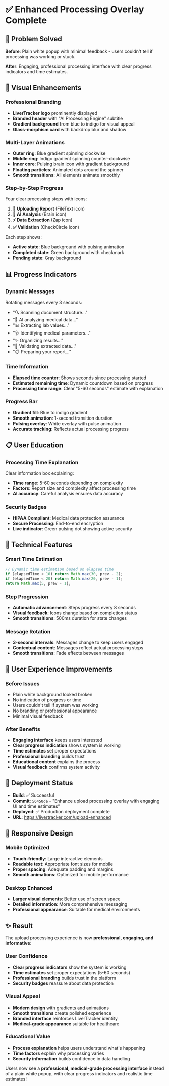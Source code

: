# ✅ Enhanced Processing Overlay Complete

## 🎯 Problem Solved

**Before**: Plain white popup with minimal feedback - users couldn't tell if processing was working or stuck.

**After**: Engaging, professional processing interface with clear progress indicators and time estimates.

## 🎨 Visual Enhancements

### **Professional Branding**
- **LiverTracker logo** prominently displayed
- **Branded header** with "AI Processing Engine" subtitle
- **Gradient background** from blue to indigo for visual appeal
- **Glass-morphism card** with backdrop blur and shadow

### **Multi-Layer Animations**
- **Outer ring**: Blue gradient spinning clockwise
- **Middle ring**: Indigo gradient spinning counter-clockwise
- **Inner core**: Pulsing brain icon with gradient background
- **Floating particles**: Animated dots around the spinner
- **Smooth transitions**: All elements animate smoothly

### **Step-by-Step Progress**
Four clear processing steps with icons:
1. **📄 Uploading Report** (FileText icon)
2. **🧠 AI Analysis** (Brain icon) 
3. **⚡ Data Extraction** (Zap icon)
4. **✅ Validation** (CheckCircle icon)

Each step shows:
- **Active state**: Blue background with pulsing animation
- **Completed state**: Green background with checkmark
- **Pending state**: Gray background

## 📊 Progress Indicators

### **Dynamic Messages**
Rotating messages every 3 seconds:
- "🔍 Scanning document structure..."
- "🧠 AI analyzing medical data..."
- "📊 Extracting lab values..."
- "🩺 Identifying medical parameters..."
- "✨ Organizing results..."
- "🔬 Validating extracted data..."
- "📋 Preparing your report..."

### **Time Information**
- **Elapsed time counter**: Shows seconds since processing started
- **Estimated remaining time**: Dynamic countdown based on progress
- **Processing time range**: Clear "5-60 seconds" estimate with explanation

### **Progress Bar**
- **Gradient fill**: Blue to indigo gradient
- **Smooth animation**: 1-second transition duration
- **Pulsing overlay**: White overlay with pulse animation
- **Accurate tracking**: Reflects actual processing progress

## 📋 User Education

### **Processing Time Explanation**
Clear information box explaining:
- **Time range**: 5-60 seconds depending on complexity
- **Factors**: Report size and complexity affect processing time
- **AI accuracy**: Careful analysis ensures data accuracy

### **Security Badges**
- **HIPAA Compliant**: Medical data protection assurance
- **Secure Processing**: End-to-end encryption
- **Live indicator**: Green pulsing dot showing active security

## 🔧 Technical Features

### **Smart Time Estimation**
```typescript
// Dynamic time estimation based on elapsed time
if (elapsedTime < 10) return Math.max(30, prev - 2);
if (elapsedTime < 20) return Math.max(20, prev - 1);
return Math.max(5, prev - 1);
```

### **Step Progression**
- **Automatic advancement**: Steps progress every 8 seconds
- **Visual feedback**: Icons change based on completion status
- **Smooth transitions**: 500ms duration for state changes

### **Message Rotation**
- **3-second intervals**: Messages change to keep users engaged
- **Contextual content**: Messages reflect actual processing steps
- **Smooth transitions**: Fade effects between messages

## 🎯 User Experience Improvements

### **Before Issues**
- Plain white background looked broken
- No indication of progress or time
- Users couldn't tell if system was working
- No branding or professional appearance
- Minimal visual feedback

### **After Benefits**
- **Engaging interface** keeps users interested
- **Clear progress indication** shows system is working
- **Time estimates** set proper expectations
- **Professional branding** builds trust
- **Educational content** explains the process
- **Visual feedback** confirms system activity

## 🚀 Deployment Status

- **Build**: ✅ Successful
- **Commit**: `56450de` - "Enhance upload processing overlay with engaging UI and time estimates"
- **Deployed**: ✅ Production deployment complete
- **URL**: https://livertracker.com/upload-enhanced

## 📱 Responsive Design

### **Mobile Optimized**
- **Touch-friendly**: Large interactive elements
- **Readable text**: Appropriate font sizes for mobile
- **Proper spacing**: Adequate padding and margins
- **Smooth animations**: Optimized for mobile performance

### **Desktop Enhanced**
- **Larger visual elements**: Better use of screen space
- **Detailed information**: More comprehensive messaging
- **Professional appearance**: Suitable for medical environments

## ✨ Result

The upload processing experience is now **professional, engaging, and informative**:

### **User Confidence**
- **Clear progress indicators** show the system is working
- **Time estimates** set proper expectations (5-60 seconds)
- **Professional branding** builds trust in the platform
- **Security badges** reassure about data protection

### **Visual Appeal**
- **Modern design** with gradients and animations
- **Smooth transitions** create polished experience
- **Branded interface** reinforces LiverTracker identity
- **Medical-grade appearance** suitable for healthcare

### **Educational Value**
- **Process explanation** helps users understand what's happening
- **Time factors** explain why processing varies
- **Security information** builds confidence in data handling

Users now see a **professional, medical-grade processing interface** instead of a plain white popup, with clear progress indicators and realistic time estimates!